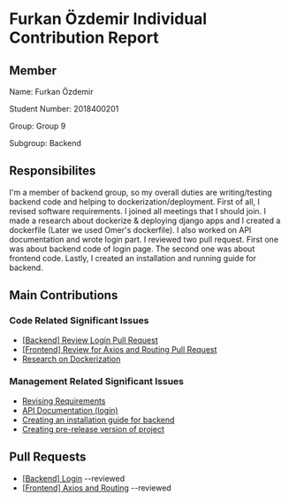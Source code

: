 # Furkan Özdemir Individual Contribution Report

## Member
Name: Furkan Özdemir

Student Number: 2018400201

Group: Group 9

Subgroup: Backend

## Responsibilites

I'm a member of backend group, so my overall duties are writing/testing backend code and helping to dockerization/deployment. First of all, I revised software
requirements. I joined all meetings that I should join. I made a research about dockerize & deploying django apps and I created a dockerfile (Later we used Omer's
dockerfile). I also worked on API documentation and wrote login part. I reviewed two pull request. First one was about backend code of login page. The second one was
about frontend code. Lastly, I created an installation and running guide for backend.

## Main Contributions

### Code Related Significant Issues

* [[Backend] Review Login Pull Request](https://github.com/bounswe/bounswe2022group9/issues/304)
* [[Frontend] Review for Axios and Routing Pull Request](https://github.com/bounswe/bounswe2022group9/issues/305)
* [Research on Dockerization](https://github.com/bounswe/bounswe2022group9/issues/302)

### Management Related Significant Issues
* [Revising Requirements](https://github.com/bounswe/bounswe2022group9/issues/248) 
* [API Documentation (login)](https://github.com/bounswe/bounswe2022group9/issues/307) 
* [Creating an installation guide for backend](https://github.com/bounswe/bounswe2022group9/issues/306)
* [Creating pre-release version of project](https://github.com/bounswe/bounswe2022group9/issues/288)

## Pull Requests
 * [[Backend] Login](https://github.com/bounswe/bounswe2022group9/pull/280) --reviewed
 * [[Frontend] Axios and Routing](https://github.com/bounswe/bounswe2022group9/pull/292) --reviewed
